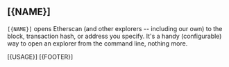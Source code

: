 ## [{NAME}]

`[{NAME}]` opens Etherscan (and other explorers -- including our own) to the block, transaction hash, or address you specify. It's a handy (configurable) way to open an explorer from the command line, nothing more.

[{USAGE}]
[{FOOTER}]
